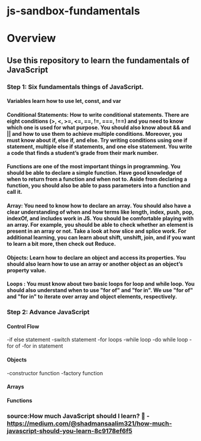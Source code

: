 # js-sandbox-fundamentals

# Overview

## Use this repository to learn the fundamentals of JavaScript

### Step 1: Six fundamentals things of JavaScript.

#### Variables learn how to use let, const, and var

#### Conditional Statements: How to write conditional statements. There are eight conditions (>, <, >=, <=, ==, !=, ===, !==) and you need to know which one is used for what purpose. You should also know about && and || and how to use them to achieve multiple conditions. Moreover, you must know about if, else if, and else. Try writing conditions using one if statement, multiple else if statements, and one else statement. You write a code that finds a student’s grade from their mark number.

#### Functions are one of the most important things in programming. You should be able to declare a simple function. Have good knowledge of when to return from a function and when not to. Aside from declaring a function, you should also be able to pass parameters into a function and call it.

#### Array: You need to know how to declare an array. You should also have a clear understanding of when and how terms like length, index, push, pop, indexOf, and includes work in JS. You should be comfortable playing with an array. For example, you should be able to check whether an element is present in an array or not. Take a look at how slice and splice work. For additional learning, you can learn about shift, unshift, join, and if you want to learn a bit more, then check out Reduce.

#### Objects: Learn how to declare an object and access its properties. You should also learn how to use an array or another object as an object’s property value.

#### Loops : You must know about two basic loops for loop and while loop. You should also understand when to use "for of" and "for in". We use "for of" and "for in" to iterate over array and object elements, respectively.

### Step 2: Advance JavaScript

#### Control Flow

-if else statement
-switch statement
-for loops
-while loop
-do while loop
-for of
-for in statement

#### Objects

-constructor function
-factory function

#### Arrays

#### Functions

### source:How much JavaScript should I learn? 🤔 - https://medium.com/@shadmansaalim321/how-much-javascript-should-you-learn-8c9178ef6f5
